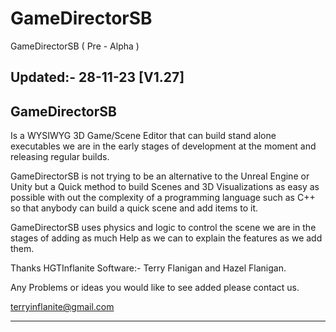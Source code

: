 # **GameDirectorSB**
GameDirectorSB ( Pre - Alpha )

## Updated:- 28-11-23   [V1.27]

## **GameDirectorSB**

Is a WYSIWYG 3D Game/Scene Editor that can build stand alone executables we are in the early stages of development at the moment and releasing regular builds.

GameDirectorSB is not trying to be an alternative to the Unreal Engine or Unity but a Quick method to build Scenes and 3D Visualizations as easy as possible with out the complexity of a programming language such as C++ so that anybody can build a quick scene and add items to it.

GameDirectorSB uses physics and logic to control the scene we are in the stages of adding as much Help as we can to explain the features as we add them.

Thanks
HGTInflanite Software:- Terry Flanigan and Hazel Flanigan.

Any Problems or ideas you would like to see added please contact us.

[terryinflanite@gmail.com](mailto:terryinflanite@gmail.com)

------

